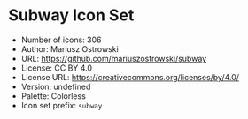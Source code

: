 # Subway Icon Set

- Number of icons: 306
- Author: Mariusz Ostrowski
- URL: https://github.com/mariuszostrowski/subway
- License: CC BY 4.0
- License URL: https://creativecommons.org/licenses/by/4.0/
- Version: undefined
- Palette: Colorless
- Icon set prefix: `subway`
